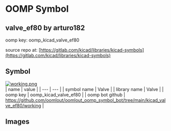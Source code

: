 # OOMP Symbol  
## valve_ef80  by arturo182  
  
oomp key: oomp_kicad_valve_ef80  
  
source repo at: [https://gitlab.com/kicad/libraries/kicad-symbols](https://gitlab.com/kicad/libraries/kicad-symbols)  
## Symbol  
  
[![working.png](working_600.png)](working.png)  
| name | value | 
| --- | --- | 
| symbol name | Valve | 
| library name | Valve | 
| oomp key | oomp_kicad_valve_ef80 | 
| oomp bot github | https://github.com/oomlout/oomlout_oomp_symbol_bot/tree/main/kicad_valve_ef80/working | 
## Images  
